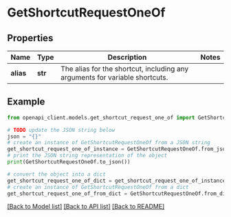 # GetShortcutRequestOneOf


## Properties

Name | Type | Description | Notes
------------ | ------------- | ------------- | -------------
**alias** | **str** | The alias for the shortcut, including any arguments for variable shortcuts. | 

## Example

```python
from openapi_client.models.get_shortcut_request_one_of import GetShortcutRequestOneOf

# TODO update the JSON string below
json = "{}"
# create an instance of GetShortcutRequestOneOf from a JSON string
get_shortcut_request_one_of_instance = GetShortcutRequestOneOf.from_json(json)
# print the JSON string representation of the object
print(GetShortcutRequestOneOf.to_json())

# convert the object into a dict
get_shortcut_request_one_of_dict = get_shortcut_request_one_of_instance.to_dict()
# create an instance of GetShortcutRequestOneOf from a dict
get_shortcut_request_one_of_from_dict = GetShortcutRequestOneOf.from_dict(get_shortcut_request_one_of_dict)
```
[[Back to Model list]](../README.md#documentation-for-models) [[Back to API list]](../README.md#documentation-for-api-endpoints) [[Back to README]](../README.md)


